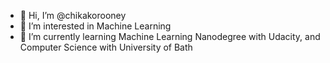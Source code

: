 - 👋 Hi, I’m @chikakorooney
- 👀 I’m interested in Machine Learning
- 🌱 I’m currently learning Machine Learning Nanodegree with Udacity, and Computer Science with University of Bath

<!---
chikakorooney/chikakorooney is a ✨ special ✨ repository because its `README.md` (this file) appears on your GitHub profile.
You can click the Preview link to take a look at your changes.
--->
